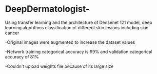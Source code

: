 # DeepDermatologist-
Using transfer learning and the architecture of Densenet 121 model, deep learning algorithms classification of different skin lesions including skin cancer

-Original images were augmented to increase the dataset values

-Network training categorical accuracy is 99% and validation categorical accuracy of 81%

-Couldn't upload weights file because of its large size
